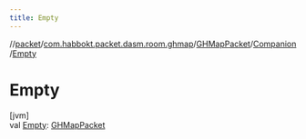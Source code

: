 ```yaml
---
title: Empty
---
```

//[packet](../../../../index.html)/[com.habbokt.packet.dasm.room.ghmap](../../index.html)/[GHMapPacket](../index.html)/[Companion](index.html)/[Empty](-empty.html)



# Empty



[jvm]\
val [Empty](-empty.html): [GHMapPacket](../index.html)




